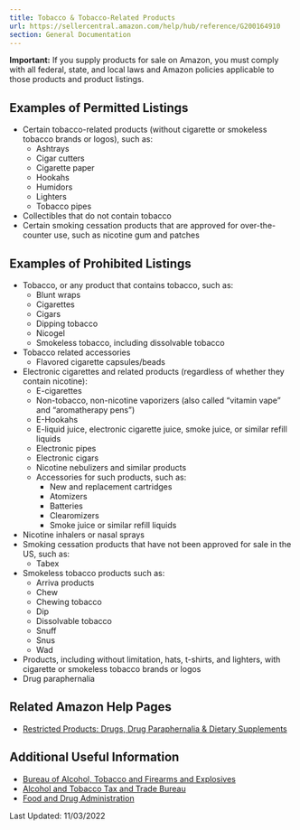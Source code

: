 ```yaml
---
title: Tobacco & Tobacco-Related Products
url: https://sellercentral.amazon.com/help/hub/reference/G200164910
section: General Documentation
---
```


**Important:** If you supply products for sale on Amazon, you must comply with
all federal, state, and local laws and Amazon policies applicable to those
products and product listings.

## Examples of Permitted Listings

  * Certain tobacco-related products (without cigarette or smokeless tobacco brands or logos), such as: 
    * Ashtrays
    * Cigar cutters
    * Cigarette paper
    * Hookahs
    * Humidors
    * Lighters
    * Tobacco pipes
  * Collectibles that do not contain tobacco
  * Certain smoking cessation products that are approved for over-the-counter use, such as nicotine gum and patches

## Examples of Prohibited Listings

  * Tobacco, or any product that contains tobacco, such as: 
    * Blunt wraps
    * Cigarettes
    * Cigars
    * Dipping tobacco
    * Nicogel
    * Smokeless tobacco, including dissolvable tobacco
  * Tobacco related accessories
    * Flavored cigarette capsules/beads 
  * Electronic cigarettes and related products (regardless of whether they contain nicotine): 
    * E-cigarettes
    * Non-tobacco, non-nicotine vaporizers (also called “vitamin vape” and “aromatherapy pens”)
    * E-Hookahs
    * E-liquid juice, electronic cigarette juice, smoke juice, or similar refill liquids
    * Electronic pipes
    * Electronic cigars
    * Nicotine nebulizers and similar products
    * Accessories for such products, such as: 
      * New and replacement cartridges
      * Atomizers 
      * Batteries
      * Clearomizers
      * Smoke juice or similar refill liquids 
  * Nicotine inhalers or nasal sprays
  * Smoking cessation products that have not been approved for sale in the US, such as: 
    * Tabex
  * Smokeless tobacco products such as: 
    * Arriva products
    * Chew
    * Chewing tobacco
    * Dip
    * Dissolvable tobacco
    * Snuff
    * Snus
    * Wad
  * Products, including without limitation, hats, t-shirts, and lighters, with cigarette or smokeless tobacco brands or logos
  * Drug paraphernalia 

## Related Amazon Help Pages

  * [Restricted Products: Drugs, Drug Paraphernalia & Dietary Supplements](/gp/help/200164490)

## Additional Useful Information

  * [Bureau of Alcohol, Tobacco and Firearms and Explosives ](http://www.atf.gov/)
  * [Alcohol and Tobacco Tax and Trade Bureau]( https://www.ttb.gov/)
  * [Food and Drug Administration](http://www.fda.gov/tobaccoproducts/default.htm)

Last Updated: 11/03/2022

